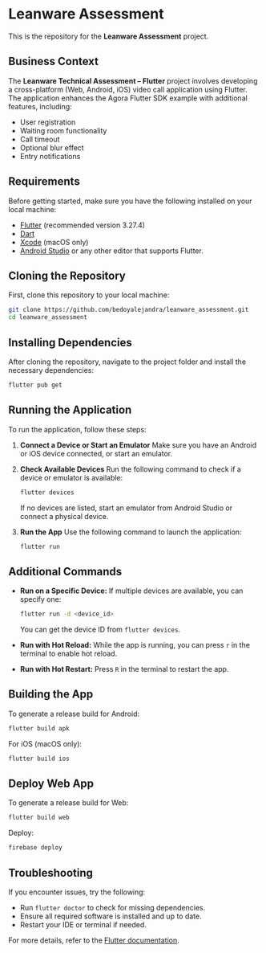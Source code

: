 # Leanware Assessment

This is the repository for the **Leanware Assessment** project.

## Business Context

The **Leanware Technical Assessment – Flutter** project involves developing a cross-platform (Web, Android, iOS) video call application using Flutter. The application enhances the Agora Flutter SDK example with additional features, including:
- User registration
- Waiting room functionality
- Call timeout
- Optional blur effect
- Entry notifications

## Requirements

Before getting started, make sure you have the following installed on your local machine:

- [Flutter](https://flutter.dev/docs/get-started/install) (recommended version 3.27.4)
- [Dart](https://dart.dev/get-dart)
- [Xcode](https://developer.apple.com/xcode/) (macOS only)
- [Android Studio](https://developer.android.com/studio) or any other editor that supports Flutter.

## Cloning the Repository

First, clone this repository to your local machine:

```bash
git clone https://github.com/bedoyalejandra/leanware_assessment.git
cd leanware_assessment
```

## Installing Dependencies

After cloning the repository, navigate to the project folder and install the necessary dependencies:

```bash
flutter pub get
```

## Running the Application

To run the application, follow these steps:

1. **Connect a Device or Start an Emulator**
   Make sure you have an Android or iOS device connected, or start an emulator.

2. **Check Available Devices**
   Run the following command to check if a device or emulator is available:

   ```bash
   flutter devices
   ```

   If no devices are listed, start an emulator from Android Studio or connect a physical device.

3. **Run the App**
   Use the following command to launch the application:

   ```bash
   flutter run
   ```

## Additional Commands

- **Run on a Specific Device:** If multiple devices are available, you can specify one:

  ```bash
  flutter run -d <device_id>
  ```
  You can get the device ID from `flutter devices`.

- **Run with Hot Reload:** While the app is running, you can press `r` in the terminal to enable hot reload.
- **Run with Hot Restart:** Press `R` in the terminal to restart the app.

## Building the App

To generate a release build for Android:

```bash
flutter build apk
```

For iOS (macOS only):

```bash
flutter build ios
```

## Deploy Web App

To generate a release build for Web:

```bash
flutter build web
```

Deploy:

```bash
firebase deploy
```

## Troubleshooting

If you encounter issues, try the following:

- Run `flutter doctor` to check for missing dependencies.
- Ensure all required software is installed and up to date.
- Restart your IDE or terminal if needed.

For more details, refer to the [Flutter documentation](https://flutter.dev/docs).

